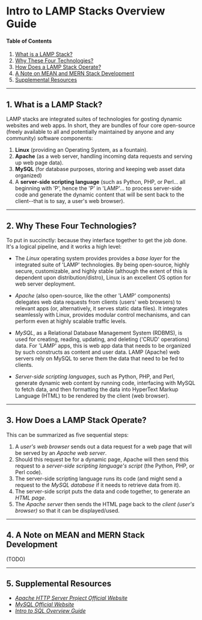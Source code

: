 # Intro to LAMP Stacks Overview Guide

#### Table of Contents

1. [What is a LAMP Stack?](#lamp)
2. [Why These Four Technologies?](#four)
3. [How Does a LAMP Stack Operate?](#operate)
4. [A Note on MEAN and MERN Stack Development](#meanmern) 
5. [Supplemental Resources](#supplemental)

<hr />

## 1. <a name="lamp">What is a LAMP Stack?</a>

LAMP stacks are integrated suites of technologies for gosting dynamic websites and web apps. In short, they are bundles of four core open-source (freely available to all and potentially maintained by anyone and any community) software components:

1) **Linux** (providing an Operating System, as a fountain).
2) **Apache** (as a web server, handling incoming data requests and serving up web page data).
3) **MySQL** (for database purposes, storing and keeping web asset data organized)
4) A **server-side scripting language** (such as Python, PHP, or Perl... all beginning with 'P', hence the 'P' in 'LAMP'... to process server-side code and generate the dynamic content that will be sent back to the client--that is to say, a user's web browser).

<hr />

## 2. <a name="four">Why These Four Technologies?</a>

To put in succinctly: because they interface together to get the job done. It's a logical pipeline, and it works a high level:

* The *Linux* operating system provides provides a *base layer* for the integrated suite of 'LAMP' technologies. By being open-source, highly secure, customizable, and highly stable (although the extent of this is dependent upon distribution/distro), Linux is an excellent OS option for web server deployment.

* *Apache* (also open-source, like the other 'LAMP' components) delegates web data requests from clients (users' web browsers) to relevant apps (or, alternatively, it serves static data files). It integrates seamlessly with Linux, provides modular control mechanisms, and can perform even at highly scalable traffic levels.

* *MySQL*, as a Relational Database Management System (RDBMS), is used for creating, reading, updating, and deleting ('CRUD' operations) data. For 'LAMP' apps, this is web app data that needs to be organized by such constructs as content and user data. LAMP (Apache) web servers rely on MySQL to serve them the data that need to be fed to clients.

* *Server-side scripting languages*, such as Python, PHP, and Perl, generate dynamic web content by running code, interfacing with MySQL to fetch data, and then formatting the data into HyperText Markup Language (HTML) to be rendered by the client (web browser). 

<hr />

## 3. <a name="operate">How Does a LAMP Stack Operate?</a>

This can be summarized as five sequential steps:

1) A *user's web browser* sends out a data request for a web page that will be served by an *Apache web server*. 
2) Should this request be for a dynamic page, Apache will then send this request to a *server-side scripting language's script* (the Python, PHP, or Perl code). 
3) The server-side scripting language runs its code (and might send a request to the *MySQL database* if it needs to retrieve data from it). 
4) The server-side script puts the data and code together, to generate an *HTML page*. 
5) The *Apache server* then sends the HTML page back to the *client (user's browser)* so that it can be displayed/used.

<hr />

## <a name="meanmern">4. A Note on MEAN and MERN Stack Development</a>

(TODO)

<hr />

## <a name="supplemental">5. Supplemental Resources</a>

* *[Apache HTTP Server Project Official Website](https://httpd.apache.org/)*
* *[MySQL Official Website](https://www.mysql.com/)*
* *[Intro to SQL Overview Guide](https://github.com/chaseofthejungle/intro-to-sql)*
